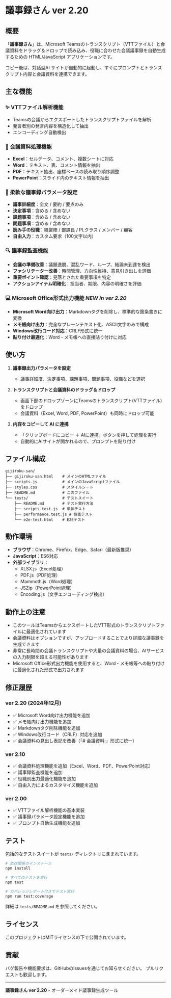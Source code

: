 # 議事録さん ver 2.20

## 概要

「**議事録さん**」は、Microsoft Teamsのトランスクリプト（VTTファイル）と会議資料をドラッグ＆ドロップで読み込み、役職に合わせた会議議事録を自動生成するための HTML/JavaScript アプリケーションです。

コピー後は、対話型AI サイトが自動的に起動し、すぐにプロンプトとトランスクリプト内容と会議資料を連携できます。

## 主な機能

### ✨ **VTTファイル解析機能**
- Teamsの会議からエクスポートしたトランスクリプトファイルを解析
- 発言者別の発言内容を構造化して抽出
- エンコーディング自動検出

### 📄 **会議資料処理機能**
- **Excel**：セルデータ、コメント、複数シートに対応
- **Word**：テキスト、表、コメント情報を抽出
- **PDF**：テキスト抽出、座標ベースの読み取り順序調整
- **PowerPoint**：スライド内のテキスト情報を抽出

### 🎯 **柔軟な議事録パラメータ設定**
- **議事詳細度**：全文 / 要約 / 要点のみ
- **決定事項**：含める / 含めない
- **課題事項**：含める / 含めない
- **問題事項**：含める / 含めない
- **読み手の役職**：経営陣 / 部課長 / PLクラス / メンバー / 顧客
- **自由入力**：カスタム要求（100文字以内）

### 🔍 **議事録監査機能**
- **会議の準備改善**：議題逸脱、混乱ワード、ループ、結論未到達を検出
- **ファシリテーター改善**：時間管理、方向性維持、意見引き出しを評価
- **重要ポイント確認**：見落とされた重要事項を特定
- **アクションアイテム明確化**：担当者、期限、内容の明確さを評価

### 💻 **Microsoft Office形式出力機能** *NEW in ver 2.20*
- **Microsoft Word向け出力**：Markdownタグを削除し、標準的な箇条書きに変換
- **メモ帳向け出力**：完全なプレーンテキスト化、ASCII文字のみで構成
- **Windows改行コード対応**：CRLF形式に統一
- **貼り付け最適化**：Word・メモ帳への直接貼り付けに対応

## 使い方

1. **議事録出力パラメータを設定**
   - 議事詳細度、決定事項、課題事項、問題事項、役職などを選択

2. **トランスクリプトと会議資料のドラッグ＆ドロップ**
   - 画面下部のドロップゾーンにTeamsのトランスクリプト(VTTファイル)をドロップ
   - 会議資料（Excel, Word, PDF, PowerPoint）も同時にドロップ可能

3. **内容をコピーして AI に連携**
   - 「クリップボードにコピー ＋ AIに連携」ボタンを押して処理を実行
   - 自動的にAIサイトが開かれるので、プロンプトを貼り付け

## ファイル構成

```
gijiroku-san/
├── gijiroku-san.html    # メインのHTMLファイル
├── scripts.js           # メインのJavaScriptファイル
├── styles.css           # スタイルシート
├── README.md            # このファイル
└── tests/               # テストスイート
    ├── README.md        # テスト実行方法
    ├── scripts.test.js  # 単体テスト
    ├── performance.test.js # 性能テスト
    └── e2e-test.html    # E2Eテスト
```

## 動作環境

- **ブラウザ**：Chrome、Firefox、Edge、Safari（最新版推奨）
- **JavaScript**：ES6対応
- **外部ライブラリ**：
  - XLSX.js（Excel処理）
  - PDF.js（PDF処理）
  - Mammoth.js（Word処理）
  - JSZip（PowerPoint処理）
  - Encoding.js（文字エンコーディング検出）

## 動作上の注意

- このツールはTeamsからエクスポートしたVTT形式のトランスクリプトファイルに最適化されています
- 会議資料はオプションですが、アップロードすることでより詳細な議事録を生成できます
- 非常に長時間の会議トランスクリプトや大量の会議資料の場合、AIサービスの入力制限を超える可能性があります
- Microsoft Office形式出力機能を使用すると、Word・メモ帳等への貼り付けに最適化された形式で出力されます

## 修正履歴

### **ver 2.20 (2024年12月)**
- ✅ Microsoft Word向け出力機能を追加
- ✅ メモ帳向け出力機能を追加
- ✅ Markdownタグ削除機能を追加
- ✅ Windows改行コード（CRLF）対応を追加
- ✅ 会議資料の見出し表記を改善（「# 会議資料:」形式に統一）

### **ver 2.10**
- ✅ 会議資料処理機能を追加（Excel、Word、PDF、PowerPoint対応）
- ✅ 議事録監査機能を追加
- ✅ 役職別出力最適化機能を追加
- ✅ 自由入力によるカスタマイズ機能を追加

### **ver 2.00**
- ✅ VTTファイル解析機能の基本実装
- ✅ 議事録パラメータ設定機能を追加
- ✅ プロンプト自動生成機能を追加

## テスト

包括的なテストスイートが `tests/` ディレクトリに含まれています。

```bash
# 依存関係のインストール
npm install

# すべてのテストを実行
npm test

# カバレッジレポート付きでテスト実行
npm run test:coverage
```

詳細は `tests/README.md` を参照してください。

## ライセンス

このプロジェクトはMITライセンスの下で公開されています。

## 貢献

バグ報告や機能要求は、GitHubのIssuesを通じてお知らせください。
プルリクエストも歓迎します。

---

**議事録さん ver 2.20** - オーダーメイド議事録生成ツール
